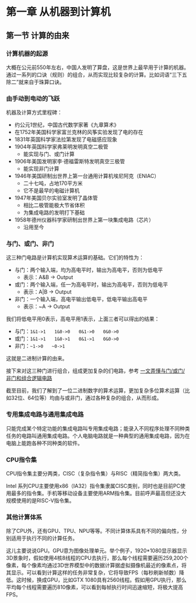 # 第一章 从机器到计算机

## 第一节 计算的由来

### 计算机器的起源

大概在公元前550年左右，中国人发明了算盘，这是世界上最早用于计算的机器。通过一系列的口诀（规则）的组合，从而实现比较复杂的计算。比如词语“三下五除二”就来自于珠算口诀。

### 由手动到电动的飞跃

机器及计算方式里程碑：

- 约公元1世纪，中国古代数学家著《九章算术》
- 在1752年美国科学家富兰克林的风筝实验发现了电的存在
- 1831年英国科学家法拉第发现了电磁感应现象
- 1904年英国科学家弗莱明发明真空二极管
    + 能实现与门、或门计算
- 1906年美国发明家李·德福雷斯特发明真空三极管
    + 能实现非门计算
- 1946年美国研制出世界上第一台通用计算机埃尼阿克（ENIAC）
    + 二十七吨，占地170平方米
    + 它不是最早的电磁计算机
- 1947年美国贝尔实验室发明了晶体管
    + 相比二极管能极大节省体积
    + 为集成电路的发明打下基础
- 1958年德州仪器科学家研制出世界上第一块集成电路（芯片）
    + 沿用至今

### 与门、或门、非门

这三种门电路是计算机实现算术运算的基础。它们的特性为：

- 与门：两个输入端，均为高电平时，输出为高电平，否则为低电平
    + 表示：A&B -> Output
- 或门：两个输入端，任一为高电平时，输出为高电平，否则为低电平
    + 表示：A|B -> Output
- 非门：一个输入端，高电平输出低电平，低电平输出高电平
    + 表示：~A -> Output

我们将低电平用0表示，高电平用1表示，上面三者可以得出的结果：

- 与门：`1&1->1　　1&0->0　　0&1->0　　0&0->0`
- 或门：`1&1->1　　1&0->1　　0&1->1　　0&0->0`
- 非门：`~1->0　　~0->1`

这就是二进制计算的由来。

接下来对这三种门进行组合，组成更加复杂的们电路，参考 [一文弄懂与门/或门/非门和组合逻辑电路](http://yunrun.com.cn/tech/3577.html)

截至目前，我们了解到了一位二进制数字的算术运算，更加复杂多位算术运算（比如32位、64位等）均由与或非门，通过各种复杂的组合，从而形成。

### 专用集成电路与通用集成电路

只能完成某个特定功能的集成电路叫专用集成电路；能录入不同程序处理不同种类任务的电路叫通用集成电路。个人电脑电路就是一种典型的通用集成电路，因为在电脑上能跑各种不同种类的软件。

### CPU指令集

CPU指令集主要分两类，CISC（复杂指令集）与RISC（精简指令集）两大类。

Intel 系列CPU主要使用x86（IA32）指令集隶属CISC类别，同时也是目前PC使用最多的指令集。手机等移动设备主要使用ARM指令集。目前呼声最高但还没大规模使用的是RISC-V指令集。

### 其他计算体系

除了CPU外，还有GPU、TPU、NPU等等。不同计算体系具有不同的偏向性，分别适用于执行不同的计算任务。

这儿主要说说GPU。GPU意为图像处理单元。举个例子，1920*1080显示器显示3D景象时，假如使用4核8线程的CPU去执行，那么每个线程需要遍历259,200个像素，每个像素均通过3D世界模型中的数据计算据虚拟摄像机最近的像素点，将其显示。可以看到计算这样的任务非常复杂，它将导致FPS（每秒刷新帧数）降低。这时候，换成GPU，比如GTX 1080具有2560线程。假如用GPU执行，那么平均每个线程需要遍历810像素，可以看到每帧执行时间迅速缩短，将极大提高FPS。

